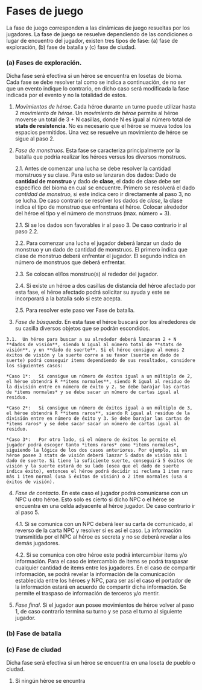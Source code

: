 # Fases de juego

La fase de juego corresponden a las dinámicas de juego resueltas por los jugadores. La fase de juego se resuelve dependiendo de las condiciones o lugar de encuentro del jugador, existen tres tipos de fase: (a) fase de exploración, (b) fase de batalla y (c) fase de ciudad.

### (a)	Fases de exploración.

Dicha fase será efectiva si un héroe se encuentra en losetas de bioma.
Cada fase se debe resolver tal como se indica a continuación, de no ser que un evento indique lo contrario, en dicho caso será modificada la fase indicada por el evento y no la totalidad de estos.

1. *Movimientos de héroe*. Cada héroe durante un turno puede utilizar hasta 2 *movimiento de héroe*. Un *movimiento de héroe* permite al héroe moverse un total de 3 + N casillas, donde N es igual al número total de **stats de resistencia**. No es necesario que el héroe se mueva todos los espacios permitidos. Una vez se resuelve un movimiento de héroe se sigue al paso 2.

2. *Fase de monstruos*. Esta fase se caracteriza principalmente por la batalla que podría realizar los héroes versus los diversos monstruos.

    2.1.  Antes de comenzar una lucha se debe resolver la cantidad monstruos y su clase. Para esto se lanzaran dos dados: Dado de **cantidad de monstruo** y dado de **clase**, el dado de clase debe ser especifico del bioma en cual se encuentre. Primero se resolverá el dado *cantidad de monstruo*, si este indica cero ir directamente al paso 3, no se lucha. De caso contrario se resolver los dados de *clase*, la clase indica el tipo de monstruo que enfrentara el héroe. Colocar alrededor del héroe el tipo y el número de monstruos (max. número = 3).

    2.1.	Si se los dados son favorables ir al paso 3. De caso contrario ir al paso 2.2.

    2.2.	Para comenzar una lucha el jugador deberá lanzar un dado de monstruo y un dado de cantidad de monstruos. El primero indica que clase de monstruo deberá enfrentar el jugador. El segundo indica en número de monstruos que deberá enfrentar.

    2.3.	Se colocan el/los monstruo(s) al rededor del jugador.

    2.4.	Si existe un héroe a dos casillas de distancia del héroe afectado por esta fase, el héroe afectado podrá solicitar su ayuda y este se incorporará a la batalla solo si este acepta.

      2.5.	Para resolver este paso ver Fase de batalla.

  3. *Fase de búsqueda*. En esta fase el héroe buscará por los alrededores de su casilla diversos objetos que se podrán escondidos.

    3.1.  Un héroe para buscar a su alrededor deberá lanzaran 2 + N **dados de visión**, siendo N igual al número total de **stats de visión**, y un **dado de suerte**. Si el héroe consigue al menos 2 éxitos de visión y la suerte corre a su favor (suerte en dado de suerte) podrá conseguir items dependiendo de sus resultados, considere los siguientes casos:

    *Caso 1*:	Si consigue un número de éxitos igual a un múltiplo de 2, el héroe obtendrá R **items normales**, siendo R igual al residuo de la división entre en número de éxito y 2. Se debe barajar las cartas de *items normales* y se debe sacar un número de cartas igual al residuo.

    *Caso 2*:	Si consigue un número de éxitos igual a un múltiplo de 3, el héroe obtendrá R **items raros**, siendo R igual al residuo de la división entre en número de éxito y 3. Se debe barajar las cartas de *items raros* y se debe sacar sacar un número de cartas igual al residuo.

    *Caso 3*:	Por otro lado, si el número de éxitos lo permite el jugador podrá escoger tanto *items raros* como *items normales*, siguiendo la lógica de los dos casos anteriores. Por ejemplo, si un héroe posee 3 stats de visión deberá lanzar 5 dados de visión más 1 dado de suerte. Si tiene la suficiente suerte, conseguirá 5 éxitos de visión y la suerte estará de su lado (osea que el dado de suerte indica éxito), entonces el héroe podrá decidir si reclama 1 item raro más 1 item normal (usa 5 éxitos de visión) o 2 item normales (usa 4 éxitos de visión).

4. *Fase de contacto*. En este caso el jugador podrá comunicarse con un NPC u otro héroe. Esto solo es cierto si dicho NPC o el héroe se encuentra en una celda adyacente al héroe jugador. De caso contrario ir al paso 5.

    4.1.	Si se comunica con un NPC deberá leer su carta de comunicado, al reverso de la carta NPC y resolver si es así el caso. La información transmitida por el NPC al héroe es secreta y no se deberá revelar a los demás jugadores.

    4.2.	Si se comunica con otro héroe este podrá intercambiar items y/o información. Para el caso de intercambio de items se podrá traspasar cualquier cantidad de items entre los jugadores. En el caso de compartir información, se podrá revelar la información de la comunicación establecida entre los héroes y NPC, para ser así el caso el portador de la información estará en acuerdo de compartir dicha información. Se permite el traspaso de información de terceros y/o mentir.

5. *Fase final*. Si el jugador aun posee movimientos de héroe volver al paso 1, de caso contrario termina su turno y se pasa el turno al siguiente jugador.

### (b)	Fase de batalla

### (c)	Fase de ciudad

Dicha fase será efectiva si un héroe se encuentra en una loseta de pueblo o ciudad.

1. Si ningún héroe se encuntra
